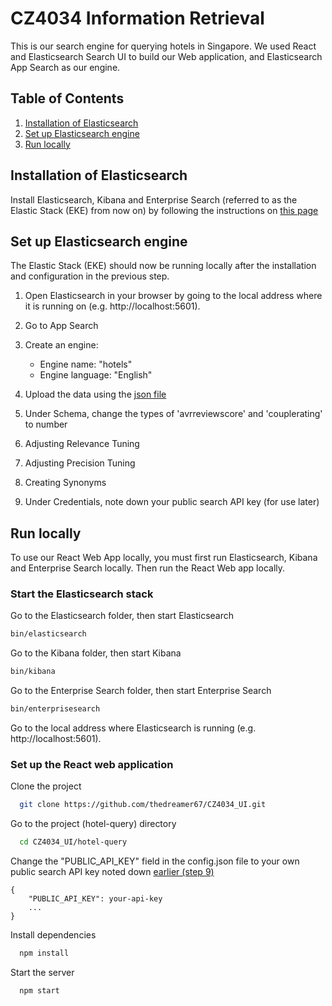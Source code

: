 # CZ4034 Information Retrieval

This is our search engine for querying hotels in Singapore. We used React and Elasticsearch Search UI to
build our Web application, and Elasticsearch App Search as our engine.

## Table of Contents

1. [Installation of Elasticsearch](#installation-of-elasticsearch)
2. [Set up Elasticsearch engine](#set-up-elasticsearch-engine)
3. [Run locally](#run-locally)

## Installation of Elasticsearch

Install Elasticsearch, Kibana and Enterprise Search (referred to as the Elastic Stack (EKE) from now on)
by following the instructions on [this page](https://www.elastic.co/downloads/enterprise-search)

## Set up Elasticsearch engine

The Elastic Stack (EKE) should now be running locally after the installation and configuration in the previous step.

1. Open Elasticsearch in your browser by going to the local address where it is running on (e.g. http://localhost:5601).

2. Go to App Search

3. Create an engine:

   - Engine name: "hotels"
   - Engine language: "English"

4. Upload the data using the [json file](data/hotelinfo_final.json)

5. Under Schema, change the types of 'avrreviewscore' and 'couplerating' to number

6. Adjusting Relevance Tuning

7. Adjusting Precision Tuning

8. Creating Synonyms

9. Under Credentials, note down your public search API key (for use later)

## Run locally

To use our React Web App locally, you must first run Elasticsearch, Kibana and Enterprise Search locally.
Then run the React Web app locally.

### Start the Elasticsearch stack

Go to the Elasticsearch folder, then start Elasticsearch

```bash
bin/elasticsearch
```

Go to the Kibana folder, then start Kibana

```bash
bin/kibana
```

Go to the Enterprise Search folder, then start Enterprise Search

```bash
bin/enterprisesearch
```

Go to the local address where Elasticsearch is running (e.g. http://localhost:5601).

### Set up the React web application

Clone the project

```bash
  git clone https://github.com/thedreamer67/CZ4034_UI.git
```

Go to the project (hotel-query) directory

```bash
  cd CZ4034_UI/hotel-query
```

Change the "PUBLIC_API_KEY" field in the config.json file to your own public search API key noted down
[earlier (step 9)](#set-up-elasticsearch-engine)

```
{
    "PUBLIC_API_KEY": your-api-key
    ...
}
```

Install dependencies

```bash
  npm install
```

Start the server

```bash
  npm start
```
